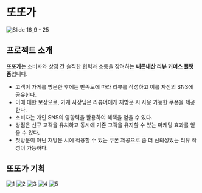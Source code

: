 # 또또가
![Slide 16_9 - 25](https://github.com/Ttottoga/FE/assets/92720304/c0d0a6ae-0693-4f11-9cb8-b390e158babd)

## 프로젝트 소개
**또또가**는 소비자와 상점 간 솔직한 협력과 소통을 장려하는 **내돈내산 리뷰 커머스 플랫폼**입니다.
- 고객이 가게를 방문한 후에는 만족도에 따라 리뷰를 작성하고 이를 자신의 SNS에 공유한다.
- 이에 대한 보상으로, 가게 사장님은 리뷰어에게 재방문 시 사용 가능한 쿠폰을 제공한다.
- 소비자는 개인 SNS의 영향력을 활용하여 혜택을 얻을 수 있다.
- 상점은 신규 고객을 유치하고 동시에 기존 고객을 유지할 수 있는 마케팅 효과를 얻을 수 있다.
- 첫방문이 아닌 재방문 시에 적용할 수 있는 쿠폰 제공으로 좀 더 신뢰성있는 리뷰 작성이 가능하다.

## 또또가 기획
![1](https://github.com/Ttottoga/FE/assets/92720304/8a6be086-dd03-4437-89bd-a088f9768b08)
![2](https://github.com/Ttottoga/FE/assets/92720304/95b017ae-a759-41a7-b412-d91f51ac6834)
![3](https://github.com/Ttottoga/FE/assets/92720304/86fe65e6-5803-47f8-9af8-48637226abb3)
![4](https://github.com/Ttottoga/FE/assets/92720304/0b6fc39f-de0a-4fbe-94ca-d58c76628cb0)
![5](https://github.com/Ttottoga/FE/assets/92720304/f4f6a9f8-cd7a-4cd8-a451-d8b47e1679e3)
